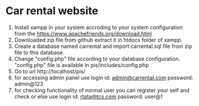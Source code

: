 # Car rental website
1. Install xampp in your system accroding to your system configuration from the
        https://www.apachefriends.org/download.html
2. Downloaded zip file from github extract it in htdocs folder of xampp.
3. Create a database named carrental and import carrental.sql file from zip file to this database.
4. Change "config.php" file according to your database configuration. "config.php" file is available in pis/includes/config.php 
5. Go to url http://localhost/pis/
6. for accessing admin panel use login id: admin@carrental.com
                                 password: admin@123
7. for checking functionality of normal user you can register your self and check or else
use login id: rtata@tcs.com
    password: user@1
